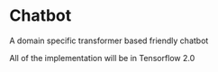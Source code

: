 # Chatbot
A domain specific transformer based friendly chatbot

All of the implementation will be in Tensorflow 2.0